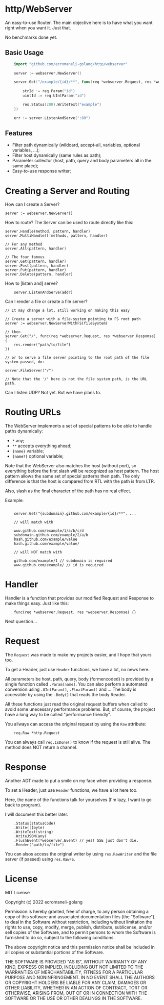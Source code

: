 # http/WebServer
An easy-to-use Router. The main objective here is to have what you want right when you want it. Just that.

No benchmarks done yet.

## Basic Usage
```go
    import "github.com/ecromaneli-golang/http/webserver"
    
    server := webserver.NewServer()

    server.Get("/example/{id}/**", func(req *webserver.Request, res *webserver.Response) {
        
        strId := req.Param("id")
        uintId := req.UIntParam("id")

        res.Status(200).WriteText("example")
    })

    err := server.ListenAndServe(":80")
```

## Features

- Filter path dynamically (wildcard, accept-all, variables, optional variables, ...);
- Filter host dynamically (same rules as path);
- Parameter collector (host, path, query and body parameters all in the same place);
- Easy-to-use response writer;

# Creating a Server and Routing

How can I create a Server?
```golang
server := webserver.NewServer()
```

How to route? The Server can be used to route directly like this:
```golang
server.Handle(method, pattern, handler)
server.MultiHandle([]methods, pattern, handler)

// For any method
server.All(pattern, handler)

// The four famous
server.Get(pattern, handler)
server.Post(pattern, handler)
server.Put(pattern, handler)
server.Delete(pattern, handler)
```

How to [listen and] serve?
```golang
    server.ListenAndServe(addr)
```

Can I render a file or create a file server?
```golang
// It may change a lot, still working on making this easy

// Create a server with a file-system pointing to FS root path
server := webserver.NewServerWithFS(fileSystem)

// then
server.Get("/", func(req *webserver.Request, res *webserver.Response) {
    res.render("path/to/file")
})

// or to serve a file server pointing to the root path of the file system passed, do:

server.FileServer("/")

// Note that the '/' here is not the file system path, is the URL path.
```

Can I listen UDP? Not yet. But we have plans to.

# Routing URLs

The WebServer implements a set of special patterns to be able to handle paths dynamically:

- `*` any;
- `**` accepts everything ahead;
- `{name}` variable;
- `{name?}` optional variable;

Note that the WebServer also matches the host (without port), so everything before the first slash will be recognized as host pattern. The host pattern allows the same set of special patterns then path. The only difference is that the host is compared from RTL with the path is from LTR.

Also, slash as the final character of the path has no real effect.

Example:

```golang

    server.Get("{subdomain}.github.com/example/{id}/**", ...

    // will match with

    www.github.com/example/1/a/b/c/d
    subdomain.github.com/example/2/a/b
    hash.github.com/example/value
    hash.github.com/example/value/

    // will NOT match with

    github.com/example/1 // subdomain is required
    www.github.com/example/ // id is required

```

# Handler

Handler is a function that provides our modified Request and Response to make things easy. Just like this:

```golang
    func(req *webserver.Request, res *webserver.Response) {}
```

Next question...

# Request

The `Request` was made to make my projects easier, and I hope that yours too.

To get a Header, just use `Header` functions, we have a lot, no news here.

All parameters be host, path, query, body (formencoded) is provided by a single function called `.Param(name)`. You can also perform a automated conversion using `.UIntParam()`, `.FloatParam()` and ... The body is accessible by using the `.Body()` that reads the body Reader. 

All these functions just read the original request buffers when called to avoid some unecessary performance problems. But, of course, the project have a long way to be called "performance friendly".

You allways can access the original request by using the `Raw` attribute:
```golang
    req.Raw *http.Request
```

You can always call `req.IsDone()` to know if the request is still alive. The method does NOT return a channel.

# Response

Another ADT made to put a smile on my face when providing a response.

To set a Header, just use `Header` functions, we have a lot here too.

Here, the name of the functions talk for yourselves (I'm lazy, I want to go back to program).

I will document this better later.

```golang
    .Status(statusCode)
    .Write([]byte)
    .WriteText(string)
    .WriteJSON(any)
    .FlushEvent(*webserver.Event) // yes! SSE just don't die.
    .Render("path/to/file")
```

You can alsos access the original writer by using `res.RawWriter` and the file server (if passed) using `res.RawFS`.

# License

MIT License

Copyright (c) 2022 ecromaneli-golang

Permission is hereby granted, free of charge, to any person obtaining a copy
of this software and associated documentation files (the "Software"), to deal
in the Software without restriction, including without limitation the rights
to use, copy, modify, merge, publish, distribute, sublicense, and/or sell
copies of the Software, and to permit persons to whom the Software is
furnished to do so, subject to the following conditions:

The above copyright notice and this permission notice shall be included in all
copies or substantial portions of the Software.

THE SOFTWARE IS PROVIDED "AS IS", WITHOUT WARRANTY OF ANY KIND, EXPRESS OR
IMPLIED, INCLUDING BUT NOT LIMITED TO THE WARRANTIES OF MERCHANTABILITY,
FITNESS FOR A PARTICULAR PURPOSE AND NONINFRINGEMENT. IN NO EVENT SHALL THE
AUTHORS OR COPYRIGHT HOLDERS BE LIABLE FOR ANY CLAIM, DAMAGES OR OTHER
LIABILITY, WHETHER IN AN ACTION OF CONTRACT, TORT OR OTHERWISE, ARISING FROM,
OUT OF OR IN CONNECTION WITH THE SOFTWARE OR THE USE OR OTHER DEALINGS IN THE
SOFTWARE.
